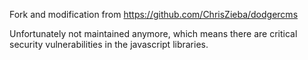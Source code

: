 Fork and modification from https://github.com/ChrisZieba/dodgercms

Unfortunately not maintained anymore, which means there are critical security vulnerabilities in the javascript libraries.
